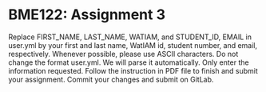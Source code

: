 # BME122: Assignment 3
Replace FIRST_NAME, LAST_NAME, WATIAM, and STUDENT_ID, EMAIL in
user.yml by your first and last name, WatIAM id, student number, and
email, respectively. Whenever possible, please use ASCII characters.
Do not change the format user.yml. We will parse it
automatically. Only enter the information requested.
Follow the instruction in PDF file to finish and submit your
assignment.
Commit your changes and submit on GitLab.